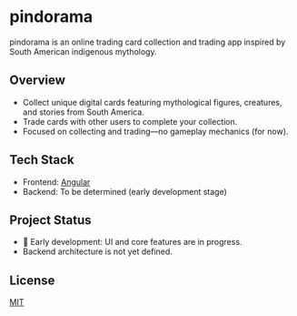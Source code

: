 # pindorama

pindorama is an online trading card collection and trading app inspired by South American indigenous mythology.

## Overview
- Collect unique digital cards featuring mythological figures, creatures, and stories from South America.
- Trade cards with other users to complete your collection.
- Focused on collecting and trading—no gameplay mechanics (for now).

## Tech Stack
- Frontend: [Angular](https://angular.io/)
- Backend: To be determined (early development stage)

## Project Status
- 🚧 Early development: UI and core features are in progress.
- Backend architecture is not yet defined.

## License
[MIT](LICENSE)

